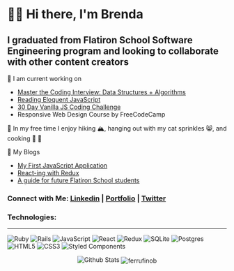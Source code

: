 # 👋🏻 Hi there, I'm Brenda

## I graduated from Flatiron School Software Engineering program and looking to collaborate with other content creators

🔭 I am current working on

- [Master the Coding Interview: Data Structures + Algorithms](https://www.udemy.com/course/master-the-coding-interview-data-structures-algorithms/)
- [Reading Eloquent JavaScript](https://eloquentjavascript.net/)
- [30 Day Vanilla JS Coding Challenge](https://javascript30.com/)
- Responsive Web Design Course by FreeCodeCamp

🌻 In my free time I enjoy hiking 🏔, hanging out with my cat sprinkles 😸, and cooking 🌮 🥘

📕 My Blogs

<!-- BLOG-POST-LIST:START -->

- [My First JavaScript Application](https://brendaferrufino-22455.medium.com/my-javascript-learning-journey-729dd32a5b20)
- [React-ing with Redux](https://brenda-ferrufino.medium.com/react-redux-project-9a7f6a215ee8)
- [A guide for future Flatiron School students](https://brenda-ferrufino.medium.com/a-guide-for-future-flatiron-school-students-31f605ec79ce)

<!-- BLOG-POST-LIST:END -->

### Connect with Me: [Linkedin](https://www.linkedin.com/in/brendaferrufino) | [Portfolio](https://brenda-ferrufino.netlify.app/) | [Twitter](https://twitter.com/BrendaFerrufin4)

### Technologies:

<hr>

<p>
<img alt="Ruby" src="https://img.shields.io/badge/ruby-%23CC342D.svg?style=for-the-badge&logo=ruby&logoColor=white"/>

<img alt="Rails" src="https://img.shields.io/badge/rails-%23CC0000.svg?style=for-the-badge&logo=ruby-on-rails&logoColor=white"/>

<img alt="JavaScript" src="https://img.shields.io/badge/javascript-%23323330.svg?style=for-the-badge&logo=javascript&logoColor=%23F7DF1E"/>

<img alt="React" src="https://img.shields.io/badge/react-%2320232a.svg?style=for-the-badge&logo=react&logoColor=%2361DAFB"/>

<img alt="Redux" src="https://img.shields.io/badge/redux-%23593d88.svg?style=for-the-badge&logo=redux&logoColor=white"/>

<img alt="SQLite" src ="https://img.shields.io/badge/sqlite-%2307405e.svg?style=for-the-badge&logo=sqlite&logoColor=white"/>

<img alt="Postgres" src ="https://img.shields.io/badge/postgres-%23316192.svg?style=for-the-badge&logo=postgresql&logoColor=white"/>

<img alt="HTML5" src="https://img.shields.io/badge/html5-%23E34F26.svg?style=for-the-badge&logo=html5&logoColor=white"/>

<img alt="CSS3" src="https://img.shields.io/badge/css3-%231572B6.svg?style=for-the-badge&logo=css3&logoColor=white"/>

<img alt="Styled Components" src="https://img.shields.io/badge/styled--components-DB7093?style=for-the-badge&logo=styled-components&logoColor=white"/>
</p>

<div align="center">

<img align="center space-around" alt="Github Stats" src="https://github-readme-stats.vercel.app/api?username=ferrufinob&show_icons=true&theme=onedark"/>

<img align="center" src="https://github-readme-streak-stats.herokuapp.com/?user=ferrufinob" alt="ferrufinob" />
</div>
